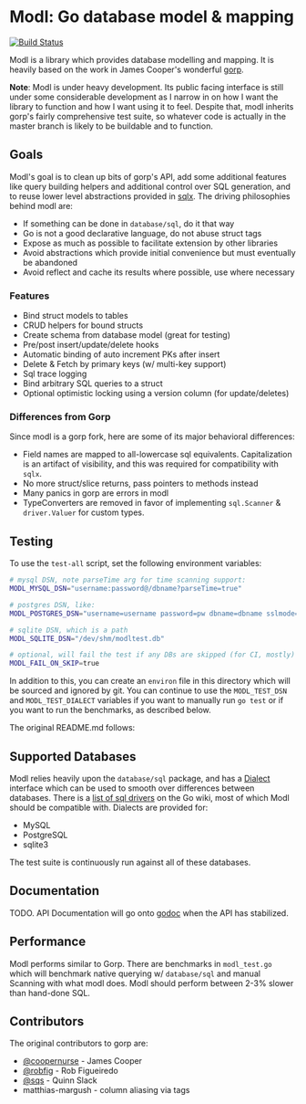 # Modl: Go database model & mapping

[![Build Status](https://drone.io/github.com/jmoiron/modl/status.png)](https://drone.io/github.com/jmoiron/modl/latest)

Modl is a library which provides database modelling and mapping.   It is heavily based
on the work in James Cooper's wonderful [gorp](http://github.com/coopernurse/gorp).

**Note**: Modl is under heavy development.  Its public facing interface is still
under some considerable development as I narrow in on how I want the library to
function and how I want using it to feel.  Despite that, modl inherits gorp's
fairly comprehensive test suite, so whatever code is actually in the master
branch is likely to be buildable and to function.

## Goals

Modl's goal is to clean up bits of gorp's API, add some additional features
like query building helpers and additional control over SQL generation, and
to reuse lower level abstractions provided in [sqlx](http://github.com/jmoiron/sqlx).
The driving philosophies behind modl are:

* If something can be done in `database/sql`, do it that way
* Go is not a good declarative language, do not abuse struct tags
* Expose as much as possible to facilitate extension by other libraries
* Avoid abstractions which provide initial convenience but must eventually be abandoned
* Avoid reflect and cache its results where possible, use where necessary

### Features

* Bind struct models to tables
* CRUD helpers for bound structs
* Create schema from database model (great for testing)
* Pre/post insert/update/delete hooks
* Automatic binding of auto increment PKs after insert
* Delete & Fetch by primary keys (w/ multi-key support)
* Sql trace logging
* Bind arbitrary SQL queries to a struct
* Optional optimistic locking using a version column (for update/deletes)

### Differences from Gorp

Since modl is a gorp fork, here are some of its major behavioral differences:

* Field names are mapped to all-lowercase sql equivalents.  Capitalization is
  an artifact of visibility, and this was required for compatibility with `sqlx`.
* No more struct/slice returns, pass pointers to methods instead
* Many panics in gorp are errors in modl
* TypeConverters are removed in favor of implementing `sql.Scanner` & `driver.Valuer`
  for custom types.

## Testing

To use the `test-all` script, set the following environment variables:

```sh
# mysql DSN, note parseTime arg for time scanning support:
MODL_MYSQL_DSN="username:password@/dbname?parseTime=true"

# postgres DSN, like:
MODL_POSTGRES_DSN="username=username password=pw dbname=dbname sslmode=disable"

# sqlite DSN, which is a path
MODL_SQLITE_DSN="/dev/shm/modltest.db"

# optional, will fail the test if any DBs are skipped (for CI, mostly)
MODL_FAIL_ON_SKIP=true
```

In addition to this, you can create an `environ` file in this directory which
will be sourced and ignored by git.  You can continue to use the `MODL_TEST_DSN`
and `MODL_TEST_DIALECT` variables if you want to manually run `go test` or if
you want to run the benchmarks, as described below.

The original README.md follows:


## Supported Databases

Modl relies heavily upon the `database/sql` package, and has a 
[Dialect](dialect.go) interface which can be used to smooth over
differences between databases.  There is a [list of sql drivers](http://code.google.com/p/go-wiki/wiki/SQLDrivers)
on the Go wiki, most of which Modl should be compatible with.  Dialects
are provided for:

* MySQL
* PostgreSQL
* sqlite3

The test suite is continuously run against all of these databases.

## Documentation

TODO.  API Documentation will go onto [godoc](http://godoc.org) when the API
has stabilized.

## Performance ##

Modl performs similar to Gorp.  There are benchmarks in `modl_test.go` which
will benchmark native querying w/ `database/sql` and manual Scanning with what
modl does.  Modl should perform between 2-3% slower than hand-done SQL.

## Contributors

The original contributors to gorp are:

* [@coopernurse](http://github.com/coopernurse) - James Cooper
* [@robfig](http://github.com/robfig) - Rob Figueiredo
* [@sqs](http://github.com/sqs) - Quinn Slack
* matthias-margush - column aliasing via tags

